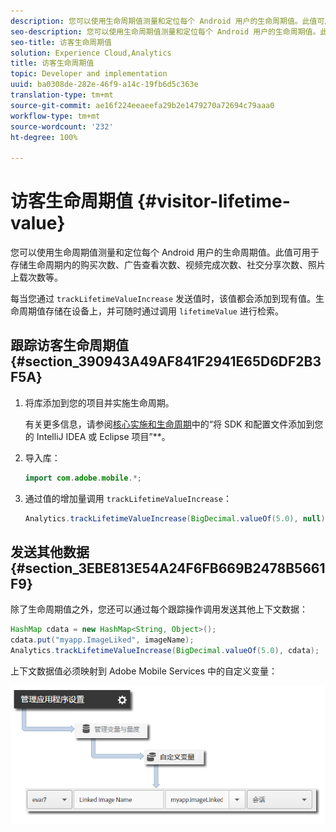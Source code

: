 ```yaml
---
description: 您可以使用生命周期值测量和定位每个 Android 用户的生命周期值。此值可用于存储生命周期内的购买次数、广告查看次数、视频完成次数、社交分享次数、照片上载次数等。
seo-description: 您可以使用生命周期值测量和定位每个 Android 用户的生命周期值。此值可用于存储生命周期内的购买次数、广告查看次数、视频完成次数、社交分享次数、照片上载次数等。
seo-title: 访客生命周期值
solution: Experience Cloud,Analytics
title: 访客生命周期值
topic: Developer and implementation
uuid: ba0308de-282e-46f9-a14c-19fb6d5c363e
translation-type: tm+mt
source-git-commit: ae16f224eeaeefa29b2e1479270a72694c79aaa0
workflow-type: tm+mt
source-wordcount: '232'
ht-degree: 100%

---
```



# 访客生命周期值 {#visitor-lifetime-value}

您可以使用生命周期值测量和定位每个 Android 用户的生命周期值。此值可用于存储生命周期内的购买次数、广告查看次数、视频完成次数、社交分享次数、照片上载次数等。

每当您通过 `trackLifetimeValueIncrease` 发送值时，该值都会添加到现有值。生命周期值存储在设备上，并可随时通过调用 `lifetimeValue` 进行检索。

## 跟踪访客生命周期值 {#section_390943A49AF841F2941E65D6DF2B3F5A}

1. 将库添加到您的项目并实施生命周期。

   有关更多信息，请参阅[核心实施和生命周期](/help/android/getting-started/dev-qs.md)中的“将 SDK 和配置文件添加到您的 IntelliJ IDEA 或 Eclipse 项目”**。
1. 导入库：

   ```java
   import com.adobe.mobile.*;
   ```

1. 通过值的增加量调用 `trackLifetimeValueIncrease`：

   ```java
   Analytics.trackLifetimeValueIncrease(BigDecimal.valueOf(5.0), null);
   ```

## 发送其他数据 {#section_3EBE813E54A24F6FB669B2478B5661F9}

除了生命周期值之外，您还可以通过每个跟踪操作调用发送其他上下文数据：

```java
HashMap cdata = new HashMap<String, Object>(); 
cdata.put("myapp.ImageLiked", imageName); 
Analytics.trackLifetimeValueIncrease(BigDecimal.valueOf(5.0), cdata);
```

上下文数据值必须映射到 Adobe Mobile Services 中的自定义变量：

![](assets/map-variable-context-ltv.png)

